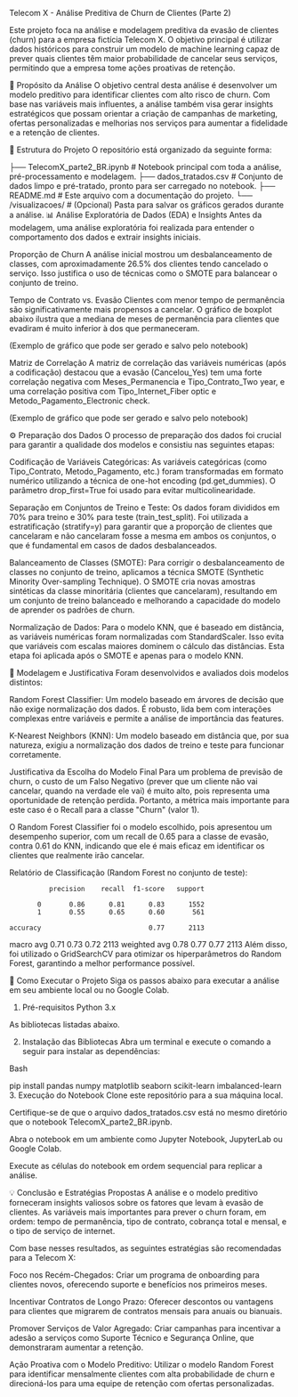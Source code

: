 Telecom X - Análise Preditiva de Churn de Clientes (Parte 2)

Este projeto foca na análise e modelagem preditiva da evasão de clientes (churn) para a empresa fictícia Telecom X. O objetivo principal é utilizar dados históricos para construir um modelo de machine learning capaz de prever quais clientes têm maior probabilidade de cancelar seus serviços, permitindo que a empresa tome ações proativas de retenção.

🎯 Propósito da Análise
O objetivo central desta análise é desenvolver um modelo preditivo para identificar clientes com alto risco de churn. Com base nas variáveis mais influentes, a análise também visa gerar insights estratégicos que possam orientar a criação de campanhas de marketing, ofertas personalizadas e melhorias nos serviços para aumentar a fidelidade e a retenção de clientes.

📂 Estrutura do Projeto
O repositório está organizado da seguinte forma:

├── TelecomX_parte2_BR.ipynb   # Notebook principal com toda a análise, pré-processamento e modelagem.
├── dados_tratados.csv         # Conjunto de dados limpo e pré-tratado, pronto para ser carregado no notebook.
├── README.md                  # Este arquivo com a documentação do projeto.
└── /visualizacoes/            # (Opcional) Pasta para salvar os gráficos gerados durante a análise.
📊 Análise Exploratória de Dados (EDA) e Insights
Antes da modelagem, uma análise exploratória foi realizada para entender o comportamento dos dados e extrair insights iniciais.

Proporção de Churn
A análise inicial mostrou um desbalanceamento de classes, com aproximadamente 26.5% dos clientes tendo cancelado o serviço. Isso justifica o uso de técnicas como o SMOTE para balancear o conjunto de treino.

Tempo de Contrato vs. Evasão
Clientes com menor tempo de permanência são significativamente mais propensos a cancelar. O gráfico de boxplot abaixo ilustra que a mediana de meses de permanência para clientes que evadiram é muito inferior à dos que permaneceram.

(Exemplo de gráfico que pode ser gerado e salvo pelo notebook)

Matriz de Correlação
A matriz de correlação das variáveis numéricas (após a codificação) destacou que a evasão (Cancelou_Yes) tem uma forte correlação negativa com Meses_Permanencia e Tipo_Contrato_Two year, e uma correlação positiva com Tipo_Internet_Fiber optic e Metodo_Pagamento_Electronic check.

(Exemplo de gráfico que pode ser gerado e salvo pelo notebook)

⚙️ Preparação dos Dados
O processo de preparação dos dados foi crucial para garantir a qualidade dos modelos e consistiu nas seguintes etapas:

Codificação de Variáveis Categóricas: As variáveis categóricas (como Tipo_Contrato, Metodo_Pagamento, etc.) foram transformadas em formato numérico utilizando a técnica de one-hot encoding (pd.get_dummies). O parâmetro drop_first=True foi usado para evitar multicolinearidade.

Separação em Conjuntos de Treino e Teste: Os dados foram divididos em 70% para treino e 30% para teste (train_test_split). Foi utilizada a estratificação (stratify=y) para garantir que a proporção de clientes que cancelaram e não cancelaram fosse a mesma em ambos os conjuntos, o que é fundamental em casos de dados desbalanceados.

Balanceamento de Classes (SMOTE): Para corrigir o desbalanceamento de classes no conjunto de treino, aplicamos a técnica SMOTE (Synthetic Minority Over-sampling Technique). O SMOTE cria novas amostras sintéticas da classe minoritária (clientes que cancelaram), resultando em um conjunto de treino balanceado e melhorando a capacidade do modelo de aprender os padrões de churn.

Normalização de Dados: Para o modelo KNN, que é baseado em distância, as variáveis numéricas foram normalizadas com StandardScaler. Isso evita que variáveis com escalas maiores dominem o cálculo das distâncias. Esta etapa foi aplicada após o SMOTE e apenas para o modelo KNN.

🤖 Modelagem e Justificativa
Foram desenvolvidos e avaliados dois modelos distintos:

Random Forest Classifier: Um modelo baseado em árvores de decisão que não exige normalização dos dados. É robusto, lida bem com interações complexas entre variáveis e permite a análise de importância das features.

K-Nearest Neighbors (KNN): Um modelo baseado em distância que, por sua natureza, exigiu a normalização dos dados de treino e teste para funcionar corretamente.

Justificativa da Escolha do Modelo Final
Para um problema de previsão de churn, o custo de um Falso Negativo (prever que um cliente não vai cancelar, quando na verdade ele vai) é muito alto, pois representa uma oportunidade de retenção perdida. Portanto, a métrica mais importante para este caso é o Recall para a classe "Churn" (valor 1).

O Random Forest Classifier foi o modelo escolhido, pois apresentou um desempenho superior, com um recall de 0.65 para a classe de evasão, contra 0.61 do KNN, indicando que ele é mais eficaz em identificar os clientes que realmente irão cancelar.

Relatório de Classificação (Random Forest no conjunto de teste):

              precision    recall  f1-score   support

           0       0.86      0.81      0.83      1552
           1       0.55      0.65      0.60       561

    accuracy                           0.77      2113
   macro avg       0.71      0.73      0.72      2113
weighted avg       0.78      0.77      0.77      2113
Além disso, foi utilizado o GridSearchCV para otimizar os hiperparâmetros do Random Forest, garantindo a melhor performance possível.

🚀 Como Executar o Projeto
Siga os passos abaixo para executar a análise em seu ambiente local ou no Google Colab.

1. Pré-requisitos
Python 3.x

As bibliotecas listadas abaixo.

2. Instalação das Bibliotecas
Abra um terminal e execute o comando a seguir para instalar as dependências:

Bash

pip install pandas numpy matplotlib seaborn scikit-learn imbalanced-learn
3. Execução do Notebook
Clone este repositório para a sua máquina local.

Certifique-se de que o arquivo dados_tratados.csv está no mesmo diretório que o notebook TelecomX_parte2_BR.ipynb.

Abra o notebook em um ambiente como Jupyter Notebook, JupyterLab ou Google Colab.

Execute as células do notebook em ordem sequencial para replicar a análise.

💡 Conclusão e Estratégias Propostas
A análise e o modelo preditivo forneceram insights valiosos sobre os fatores que levam à evasão de clientes. As variáveis mais importantes para prever o churn foram, em ordem: tempo de permanência, tipo de contrato, cobrança total e mensal, e o tipo de serviço de internet.

Com base nesses resultados, as seguintes estratégias são recomendadas para a Telecom X:

Foco nos Recém-Chegados: Criar um programa de onboarding para clientes novos, oferecendo suporte e benefícios nos primeiros meses.

Incentivar Contratos de Longo Prazo: Oferecer descontos ou vantagens para clientes que migrarem de contratos mensais para anuais ou bianuais.

Promover Serviços de Valor Agregado: Criar campanhas para incentivar a adesão a serviços como Suporte Técnico e Segurança Online, que demonstraram aumentar a retenção.

Ação Proativa com o Modelo Preditivo: Utilizar o modelo Random Forest para identificar mensalmente clientes com alta probabilidade de churn e direcioná-los para uma equipe de retenção com ofertas personalizadas.
